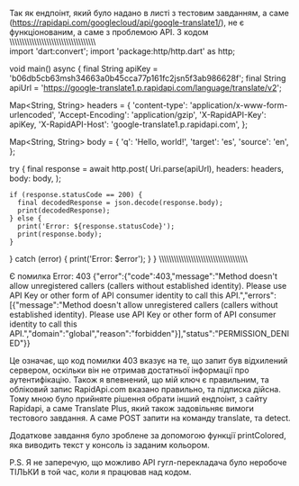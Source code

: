 Так як ендпоінт, який було надано в листі з тестовим завданням, а саме (https://rapidapi.com/googlecloud/api/google-translate1/), не є функціонованим, а саме з проблемою API. З кодом
\\\\\\\\\\\\\\\\\\\\\\\\\\\\\\\\\\\\\\\\\\\\\\\\\\\\\\\\\\\\\\\\\\\\\\\
import 'dart:convert';
import 'package:http/http.dart' as http;

void main() async {
  final String apiKey = 'b06db5cb63msh34663a0b45cca77p161fc2jsn5f3ab986628f';
  final String apiUrl = 'https://google-translate1.p.rapidapi.com/language/translate/v2';

  Map<String, String> headers = {
    'content-type': 'application/x-www-form-urlencoded',
    'Accept-Encoding': 'application/gzip',
    'X-RapidAPI-Key': apiKey,
    'X-RapidAPI-Host': 'google-translate1.p.rapidapi.com',
  };

  Map<String, String> body = {
    'q': 'Hello, world!',
    'target': 'es',
    'source': 'en',
  };

  try {
    final response = await http.post(
      Uri.parse(apiUrl),
      headers: headers,
      body: body,
    );

    if (response.statusCode == 200) {
      final decodedResponse = json.decode(response.body);
      print(decodedResponse);
    } else {
      print('Error: ${response.statusCode}');
      print(response.body);
    }
  } catch (error) {
    print('Error: $error');
  }
}
\\\\\\\\\\\\\\\\\\\\\\\\\\\\\\\\\\\\\\\\\\\\\\\\\\\\\\\\\\\\\\\\\\\\\\\

Є помилка Error: 403 
{"error":{"code":403,"message":"Method doesn't allow unregistered callers (callers without established identity). Please use API Key or other form of API consumer identity to call this API.","errors":[{"message":"Method doesn't allow unregistered callers (callers without established identity). Please use API Key or other form of API consumer identity to call this API.","domain":"global","reason":"forbidden"}],"status":"PERMISSION_DENIED"}} 

Це означає, що код помилки 403 вказує на те, що запит був відхилений сервером, оскільки він не отримав достатньої інформації про аутентифікацію. 
Також я впевнений, що мій ключ є правильним, та обліковий запис RapidApi.com вказано правильно, та підписка дійсна. 
Тому мною було прийняте рішення обрати інший ендпоінт, з сайту Rapidapi, а саме Translate Plus, який також задовільняє вимоги тестового завдання. А саме POST запити на команду translate, та detect.

Додаткове завдання було зроблене за допомогою функції printColored, яка виводить текст у консоль із заданим кольором.

P.S. Я не заперечую, що можливо API гугл-перекладача було неробоче ТІЛЬКИ в той час, коли я працював над кодом.
